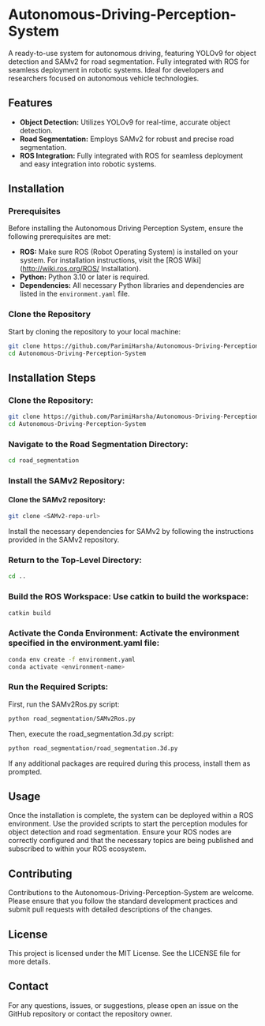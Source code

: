 # Autonomous-Driving-Perception-System

A ready-to-use system for autonomous driving, featuring YOLOv9 for object detection and SAMv2 for road segmentation. Fully integrated with ROS for seamless deployment in robotic systems. Ideal for developers and researchers focused on autonomous vehicle technologies.

## Features
- **Object Detection:** Utilizes YOLOv9 for real-time, accurate object detection.
- **Road Segmentation:** Employs SAMv2 for robust and precise road segmentation.
- **ROS Integration:** Fully integrated with ROS for seamless deployment and easy integration into robotic systems.

## Installation

### Prerequisites

Before installing the Autonomous Driving Perception System, ensure the following prerequisites are met:

- **ROS:** Make sure ROS (Robot Operating System) is installed on your system. For installation instructions, visit the [ROS Wiki](http://wiki.ros.org/ROS/
Installation).
- **Python:** Python 3.10 or later is required.
- **Dependencies:** All necessary Python libraries and dependencies are listed in the `environment.yaml` file.

### Clone the Repository

Start by cloning the repository to your local machine:

```bash
git clone https://github.com/ParimiHarsha/Autonomous-Driving-Perception-System.git
cd Autonomous-Driving-Perception-System
```


## Installation Steps

### Clone the Repository:

```bash
git clone https://github.com/ParimiHarsha/Autonomous-Driving-Perception-System.git
cd Autonomous-Driving-Perception-System
```

### Navigate to the Road Segmentation Directory:

```bash
cd road_segmentation
```

### Install the SAMv2 Repository:

#### Clone the SAMv2 repository:

```bash
git clone <SAMv2-repo-url>
```

Install the necessary dependencies for SAMv2 by following the instructions provided in the SAMv2 repository.

### Return to the Top-Level Directory:

```bash
cd ..
```

### Build the ROS Workspace: Use catkin to build the workspace:

```bash
catkin build
```

### Activate the Conda Environment: Activate the environment specified in the environment.yaml file:

```bash
conda env create -f environment.yaml
conda activate <environment-name>
```

### Run the Required Scripts:

First, run the SAMv2Ros.py script:

```bash
python road_segmentation/SAMv2Ros.py
```

Then, execute the road_segmentation.3d.py script:

```bash
python road_segmentation/road_segmentation.3d.py
```

If any additional packages are required during this process, install them as prompted.

## Usage

Once the installation is complete, the system can be deployed within a ROS environment. Use the provided scripts to start the perception modules for object detection and road segmentation. Ensure your ROS nodes are correctly configured and that the necessary topics are being published and subscribed to within your ROS ecosystem.

## Contributing
Contributions to the Autonomous-Driving-Perception-System are welcome. Please ensure that you follow the standard development practices and submit pull requests with detailed descriptions of the changes.

## License
This project is licensed under the MIT License. See the LICENSE file for more details.

## Contact
For any questions, issues, or suggestions, please open an issue on the GitHub repository or contact the repository owner.